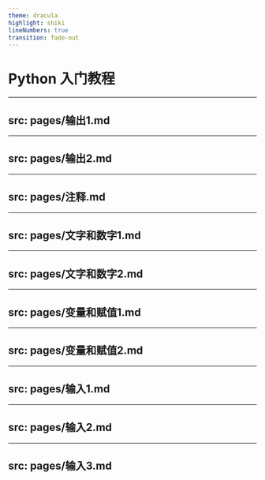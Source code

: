 ```yaml
---
theme: dracula
highlight: shiki
lineNumbers: true
transition: fade-out
---
```


# <logos-python/> Python 入门教程

---
src: pages/输出1.md
---

---
src: pages/输出2.md
---

---
src: pages/注释.md
---

---
src: pages/文字和数字1.md
---

---
src: pages/文字和数字2.md
---

---
src: pages/变量和赋值1.md
---

---
src: pages/变量和赋值2.md
---

---
src: pages/输入1.md
---

---
src: pages/输入2.md
---

---
src: pages/输入3.md
---
